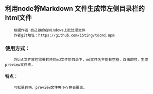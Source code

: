 ## 利用node将Markdown 文件生成带左侧目录栏的 html文件
        根据作者 自己做的在Windows上批处理文件
        作者git地址：https://github.com/i5ting/tocmd.npm

### 使用方式：
        将bat文件放在需要转换的md文件同目录下，md文件名不能有空格，双击即可，生成preview文件夹，
#### 特点：
        可批量转换，preview文件夹下存在会覆盖。
